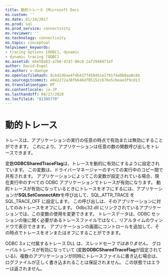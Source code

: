 ```yaml
---
title: 動的トレース |Microsoft Docs
ms.custom: ''
ms.date: 01/19/2017
ms.prod: sql
ms.prod_service: connectivity
ms.reviewer: ''
ms.technology: connectivity
ms.topic: conceptual
helpviewer_keywords:
- tracing options [ODBC], dynamic
- dynamic tracing [ODBC]
ms.assetid: ebe58a83-a7b0-4747-86c8-2af2940471ef
author: David-Engel
ms.author: v-daenge
ms.openlocfilehash: 8cbd2dbae4f4b437f45845ce2791f4a9b0aa8c8b
ms.sourcegitcommit: e042272a38fb646df05152c676e5cbeae3f9cd13
ms.translationtype: MT
ms.contentlocale: ja-JP
ms.lasthandoff: 04/27/2020
ms.locfileid: "81305770"
---
```

# <a name="dynamic-tracing"></a>動的トレース
トレースは、アプリケーションの実行の任意の時点で有効または無効にすることができます。 これにより、アプリケーションは任意の数の関数呼び出しをトレースできます。  
  
 変数**ODBCSharedTraceFlag**は、トレースを動的に有効にするように設定されています。 この変数は、ドライバーマネージャーのすべての実行中のコピー間で共有されます。 アプリケーションによってこの変数が設定されている場合、現在実行中のすべての ODBC アプリケーションでトレースが有効になります。 動的トレースが有効になっているときにトレースをオフにするには、アプリケーションが**SQLSetConnectAttr**を呼び出して、SQL_ATTR_TRACE を SQL_TRACE_OFF に設定します。 この呼び出しは、そのアプリケーションに対してのみトレースをオフにします。 Odbc32.dll にリンクされているアプリケーションでは、この変数の使用を変更できます。 トレースデータは、ODBC セッションの後に開く必要があるトレースファイルではなく、リアルタイムのウィンドウで表示できます。 アプリケーションの画面にコントロールを追加して、その時点でトレースをオンまたはオフにすることができます。  
  
 ODBC 3.x に付属するトレース DLL は、スレッドセーフ*ではありません。* グローバルトレースが有効になっていて (変数**ODBCSharedTraceFlag**が設定されている)、複数のアプリケーションが同時にトレースファイルに書き込む場合は、ログファイルが正しく書き込まれることは保証されません。 この状態ではエラーは返されません。
